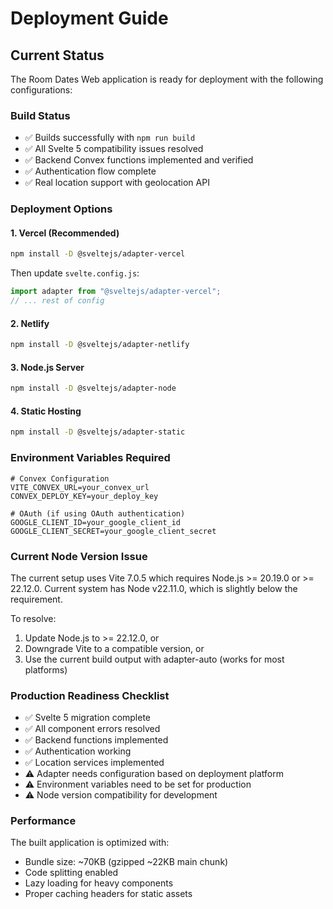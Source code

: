 # Deployment Guide

## Current Status

The Room Dates Web application is ready for deployment with the following configurations:

### Build Status

- ✅ Builds successfully with `npm run build`
- ✅ All Svelte 5 compatibility issues resolved
- ✅ Backend Convex functions implemented and verified
- ✅ Authentication flow complete
- ✅ Real location support with geolocation API

### Deployment Options

#### 1. Vercel (Recommended)

```bash
npm install -D @sveltejs/adapter-vercel
```

Then update `svelte.config.js`:

```js
import adapter from "@sveltejs/adapter-vercel";
// ... rest of config
```

#### 2. Netlify

```bash
npm install -D @sveltejs/adapter-netlify
```

#### 3. Node.js Server

```bash
npm install -D @sveltejs/adapter-node
```

#### 4. Static Hosting

```bash
npm install -D @sveltejs/adapter-static
```

### Environment Variables Required

```env
# Convex Configuration
VITE_CONVEX_URL=your_convex_url
CONVEX_DEPLOY_KEY=your_deploy_key

# OAuth (if using OAuth authentication)
GOOGLE_CLIENT_ID=your_google_client_id
GOOGLE_CLIENT_SECRET=your_google_client_secret
```

### Current Node Version Issue

The current setup uses Vite 7.0.5 which requires Node.js >= 20.19.0 or >= 22.12.0.
Current system has Node v22.11.0, which is slightly below the requirement.

To resolve:

1. Update Node.js to >= 22.12.0, or
2. Downgrade Vite to a compatible version, or
3. Use the current build output with adapter-auto (works for most platforms)

### Production Readiness Checklist

- ✅ Svelte 5 migration complete
- ✅ All component errors resolved
- ✅ Backend functions implemented
- ✅ Authentication working
- ✅ Location services implemented
- ⚠️ Adapter needs configuration based on deployment platform
- ⚠️ Environment variables need to be set for production
- ⚠️ Node version compatibility for development

### Performance

The built application is optimized with:

- Bundle size: ~70KB (gzipped ~22KB main chunk)
- Code splitting enabled
- Lazy loading for heavy components
- Proper caching headers for static assets
